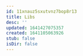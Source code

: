 ```yaml
---
id: 11xnauz5sxutvnz7bop8r13
title: Libs
desc: ''
updated: 1641427075357
created: 1641105063926
stub: false
isDir: false
---
```




